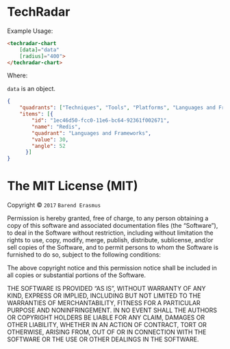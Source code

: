 # TechRadar

Example Usage:

```html
<techradar-chart 
    [data]="data"
    [radius]="400">
</techradar-chart>
```

Where:

`data` is an object.

```json
{
    "quadrants": ["Techniques", "Tools", "Platforms", "Languages and Frameworks"],
    "items": [{
        "id": "1ec46d50-fcc0-11e6-bc64-92361f002671",
        "name": "Redis",
        "quadrant": "Languages and Frameworks",
        "value": 30,
        "angle": 52
      }]
}
```

The MIT License (MIT)
=====================

Copyright © `2017` `Barend Erasmus`

Permission is hereby granted, free of charge, to any person
obtaining a copy of this software and associated documentation
files (the “Software”), to deal in the Software without
restriction, including without limitation the rights to use,
copy, modify, merge, publish, distribute, sublicense, and/or sell
copies of the Software, and to permit persons to whom the
Software is furnished to do so, subject to the following
conditions:

The above copyright notice and this permission notice shall be
included in all copies or substantial portions of the Software.

THE SOFTWARE IS PROVIDED “AS IS”, WITHOUT WARRANTY OF ANY KIND,
EXPRESS OR IMPLIED, INCLUDING BUT NOT LIMITED TO THE WARRANTIES
OF MERCHANTABILITY, FITNESS FOR A PARTICULAR PURPOSE AND
NONINFRINGEMENT. IN NO EVENT SHALL THE AUTHORS OR COPYRIGHT
HOLDERS BE LIABLE FOR ANY CLAIM, DAMAGES OR OTHER LIABILITY,
WHETHER IN AN ACTION OF CONTRACT, TORT OR OTHERWISE, ARISING
FROM, OUT OF OR IN CONNECTION WITH THE SOFTWARE OR THE USE OR
OTHER DEALINGS IN THE SOFTWARE.